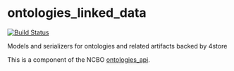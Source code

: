 ontologies_linked_data
======================

[![Build
Status](https://bmir-jenkins.stanford.edu/buildStatus/icon?job=NCBO_OntLD_StagingTest)](https://bmir-jenkins.stanford.edu/job/NCBO_OntLD_StagingTest/)

Models and serializers for ontologies and related artifacts backed by 4store

This is a component of the NCBO [ontologies_api](https://github.com/ncbo/ontologies_api).

